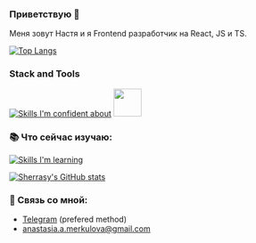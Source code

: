 ### Приветствую 👋

Меня зовут Настя и я Frontend разработчик на React, JS и TS.

[![Top Langs](https://github-readme-stats.vercel.app/api/top-langs/?username=sherrasy&layout=compact)](https://github.com/anuraghazra/github-readme-stats)

### Stack and Tools

[![Skills I'm confident about](https://skillicons.dev/icons?i=react,ts,js,html,css,scss,bootstrap,figma,firebase,redux)](https://skillicons.dev) <img width='50' src="https://cdn.cdnlogo.com/logos/m/6/mobx.svg">


### :books: Что сейчас изучаю:
[![Skills I'm learning](https://skillicons.dev/icons?i=nodejs,nestjs)](https://skillicons.dev)

[![Sherrasy's GitHub stats](https://github-readme-stats.vercel.app/api?username=sherrasy&count_private=true&theme=radical&hide=stars&hide_rank=true&show_icons=true)](https://github.com/anuraghazra/github-readme-stats)

### :e-mail: Связь со мной:
- [Telegram](https://t.me/sherrasy) (prefered method)
- anastasia.a.merkulova@gmail.com

